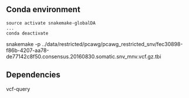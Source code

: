 ## Conda environment

```
source activate snakemake-globalDA
...
conda deactivate
```

snakemake -p ../data/restricted/pcawg/pcawg_restricted_snv/fec30898-f86b-4207-aa78-de77142c8f50.consensus.20160830.somatic.snv_mnv.vcf.gz.tbi


## Dependencies
vcf-query

